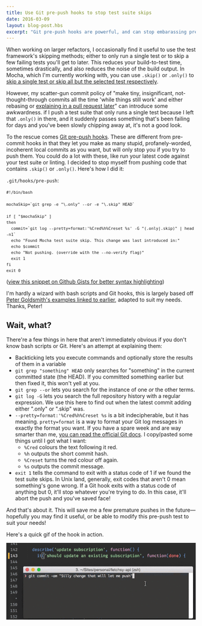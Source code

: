 ```yaml
---
title: Use Git pre-push hooks to stop test suite skips
date: 2016-03-09
layout: blog-post.hbs
excerpt: "Git pre-push hooks are powerful, and can stop embarassing premature pushes of your half-finished stuff. I'll hook you up with some tips and tricks."
---
```


When working on larger refactors, I occasionally find it useful to use the test framework's skipping methods; either to only run a single test or to skip a few failing tests you'll get to later. This reduces your build-to-test time, sometimes drastically, and also reduces the noise of the build output. In Mocha, which I'm currently working with, you can use `.skip()` or `.only()` to [skip a single test or skip all but the selected test respectively](http://unitjs.com/guide/mocha.html#only-suite-or-test-case).

However, my scatter-gun commit policy of "make tiny, insignificant, not-thought-through commits all the time 'while things still work' and either rebasing or [explaining in a pull request later](https://zachholman.com/posts/git-commit-history/)" can introduce some awkwardness. if I push a test suite that only runs a single test because I left that `.only()` in there, and it suddenly passes something that's been failing for days and you've been slowly chipping away at, it's not a good look.

To the rescue comes [Git pre-push hooks](http://blog.ittybittyapps.com/blog/2013/09/03/git-pre-push/). These are different from pre-commit hooks in that they let you make as many stupid, profanely-worded, incoherent local commits as you want, but will only stop you if you try to push them. You could do a lot with these, like run your latest code against your test suite or linting. I decided to stop myself from pushing code that contains `.skip()` or `.only()`. Here's how I did it:

`.git/hooks/pre-push`:

<pre><code data-syntax-highlight class="language-clike" style="font-size: .75em">#!/bin/bash

mochaSkip=`git grep -e "\.only" --or -e "\.skip" HEAD`

if [ "$mochaSkip" ]
then
  commit=`git log --pretty=format:'%Cred%h%Creset %s' -G "(.only|.skip)" | head -n1`
  echo "Found Mocha test suite skip. This change was last introduced in:"
  echo $commit
  echo "Not pushing. (override with the --no-verify flag)"
  exit 1
fi
exit 0
</code></pre>

([view this snippet on Github Gists for better syntax highlighting](https://gist.github.com/jegtnes/c456ba31148b17a3cec6))

I'm hardly a wizard with bash scripts and Git hooks, this is largely based off [Peter Goldsmith's examples linked to earlier](http://blog.ittybittyapps.com/blog/2013/09/03/git-pre-push/), adapted to suit my needs. Thanks, Peter!

## Wait, what?
There're a few things in here that aren't immediately obvious if you don't know bash scripts or Git. Here's an attempt at explaining them:

- Backticking lets you execute commands and optionally store the results of them in a variable
- `git grep "something" HEAD` only searches for "something" in the current committed state (the HEAD). If you committed something earlier but then fixed it, this won't yell at you.
- `git grep --or` lets you search for the instance of one _or_ the other terms.
- `git log -G` lets you search the full repository history with a regular expression. We use this here to find out when the latest commit adding either ".only" or ".skip" was.
- `--pretty=format:'%Cred%h%Creset %s` is a bit indecipherable, but it has meaning. `pretty=format` is a way to format your Git log messages in exactly the format you want. If you have a spare week and are way smarter than me, [you can read the official Git docs](https://git-scm.com/docs/pretty-formats). I copy/pasted some things until I got what I want:
  - `%Cred` colours the text following it red.
  - `%h` outputs the short commit hash.
  - `%Creset` turns the red colour off again.
  - `%s` outputs the commit message.
- `exit 1` tells the command to exit with a status code of 1 if we found the test suite skips. In Unix land, generally, exit codes that aren't 0 mean something's gone wrong. If a Git hook exits with a status code of anything but 0, it'll stop whatever you're trying to do. In this case, it'll abort the push and you've saved face!

And that's about it. This will save me a few premature pushes in the future—hopefully you may find it useful, or be able to modify this pre-push test to suit your needs!

Here's a quick gif of the hook in action.

![](/assets/images/2016-03-09-07_43_28.gif)
